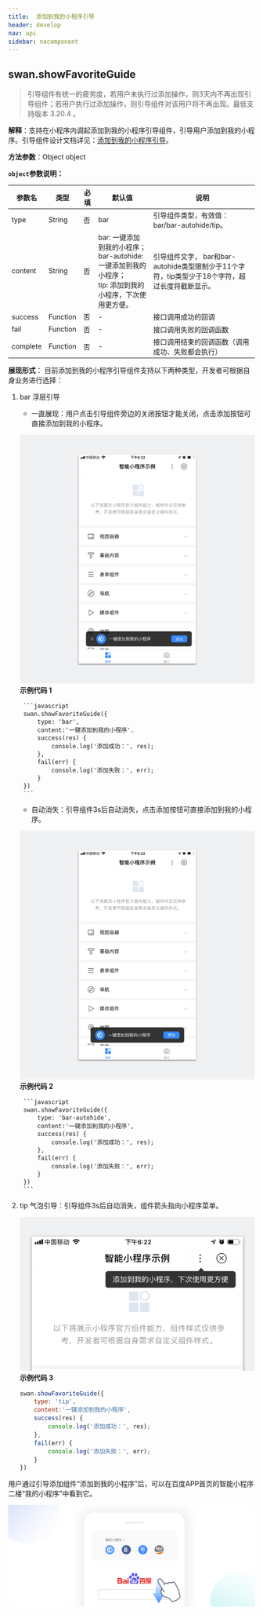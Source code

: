 ```yaml
---
title:  添加到我的小程序引导
header: develop
nav: api
sidebar: nacomponent
---
```


## swan.showFavoriteGuide

> 引导组件有统一的疲劳度，若用户未执行过添加操作，则3天内不再出现引导组件；若用户执行过添加操作，则引导组件对该用户将不再出现。最低支持版本 3.20.4 。

**解释**：支持在小程序内调起添加到我的小程序引导组件，引导用户添加到我的小程序。引导组件设计文档详见：<a href="http://smartprogram.baidu.com/docs/design/component/guide_add/">添加到我的小程序引导</a>。



**方法参数**：Object object

**`object`参数说明：**

|参数名 |类型  |必填 | 默认值 |说明|
|---- | ---- | ---- | ----|----|
|type |String | 否 | bar| 引导组件类型，有效值： bar/bar-autohide/tip。 |
|content |String| 否 |bar: 一键添加到我的小程序；<br> bar-autohide: 一键添加到我的小程序；<br> tip: 添加到我的小程序，下次使用更方便。| 引导组件文字， bar和bar-autohide类型限制少于11个字符，tip类型少于18个字符，超过长度将截断显示。|
|success |Function  |  否 | -| 接口调用成功的回调|
|fail   | Function |   否  |-| 接口调用失败的回调函数|
|complete  |  Function |   否 | -| 接口调用结束的回调函数（调用成功、失败都会执行）|


**展现形式**：
目前添加到我的小程序引导组件支持以下两种类型，开发者可根据自身业务进行选择：

1. bar 浮层引导
    * 一直展现：用户点击引导组件旁边的关闭按钮才能关闭，点击添加按钮可直接添加到我的小程序。

    ![图片](../../../img/api/nacomponent/强引导.png)
    **示例代码 1**

        ```javascript
        swan.showFavoriteGuide({
            type: 'bar',
            content:'一键添加到我的小程序'.
            success(res) {
                console.log('添加成功：', res);
            },
            fail(err) {
                console.log('添加失败：', err);
            }
        })
        ```
    * 自动消失：引导组件3s后自动消失，点击添加按钮可直接添加到我的小程序。

    ![图片](../../../img/api/nacomponent/中引导.png)
    **示例代码 2**

        ```javascript
        swan.showFavoriteGuide({
            type: 'bar-autohide',
            content:'一键添加到我的小程序',
            success(res) {
                console.log('添加成功：', res);
            },
            fail(err) {
                console.log('添加失败：', err);
            }
        })
        ```
2. tip 气泡引导：引导组件3s后自动消失，组件箭头指向小程序菜单。

    ![图片](../../../img/api/nacomponent/弱引导.png)
    **示例代码 3**

    ```javascript
    swan.showFavoriteGuide({
        type: 'tip',
        content:'一键添加到我的小程序',
        success(res) {
            console.log('添加成功：', res);
        },
        fail(err) {
            console.log('添加失败：', err);
        }
    })
    ```

用户通过引导添加组件“添加到我的小程序”后，可以在百度APP首页的智能小程序二楼“我的小程序”中看到它。
<div class="m-doc-custom-examples">
	<div class="m-doc-custom-examples-correct">
		<img src="../../../img/design/component/guide_add/2.png">
	</div>
</div>


